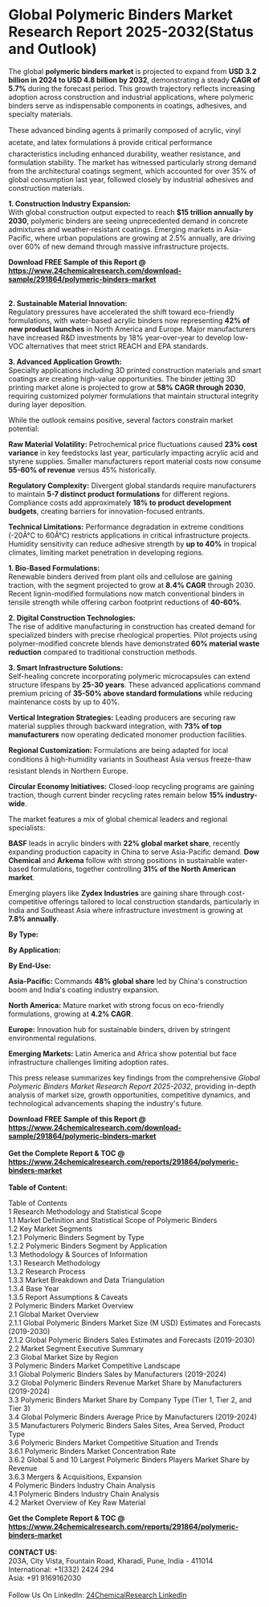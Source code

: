 <h1>Global Polymeric Binders Market Research Report 2025-2032(Status and Outlook)</h1><p>The global <strong>polymeric binders market</strong> is projected to expand from <strong>USD 3.2 billion in 2024 to USD 4.8 billion by 2032</strong>, demonstrating a steady <strong>CAGR of 5.7%</strong> during the forecast period. This growth trajectory reflects increasing adoption across construction and industrial applications, where polymeric binders serve as indispensable components in coatings, adhesives, and specialty materials.</p><p>These advanced binding agents â primarily composed of acrylic, vinyl acetate, and latex formulations â provide critical performance characteristics including enhanced durability, weather resistance, and formulation stability. The market has witnessed particularly strong demand from the architectural coatings segment, which accounted for over 35% of global consumption last year, followed closely by industrial adhesives and construction materials.</p><p><strong>1. Construction Industry Expansion:</strong><br>
With global construction output expected to reach <strong>$15 trillion annually by 2030</strong>, polymeric binders are seeing unprecedented demand in concrete admixtures and weather-resistant coatings. Emerging markets in Asia-Pacific, where urban populations are growing at 2.5% annually, are driving over 60% of new demand through massive infrastructure projects.</p><div><b>Download FREE Sample of this Report @ 
            <a href="https://www.24chemicalresearch.com/download-sample/291864/polymeric-binders-market">
            https://www.24chemicalresearch.com/download-sample/291864/polymeric-binders-market</a></b></div><br><p><strong>2. Sustainable Material Innovation:</strong><br>
Regulatory pressures have accelerated the shift toward eco-friendly formulations, with water-based acrylic binders now representing <strong>42% of new product launches</strong> in North America and Europe. Major manufacturers have increased R&amp;D investments by 18% year-over-year to develop low-VOC alternatives that meet strict REACH and EPA standards.</p><p><strong>3. Advanced Application Growth:</strong><br>
Specialty applications including 3D printed construction materials and smart coatings are creating high-value opportunities. The binder jetting 3D printing market alone is projected to grow at <strong>58% CAGR through 2030</strong>, requiring customized polymer formulations that maintain structural integrity during layer deposition.</p><p>While the outlook remains positive, several factors constrain market potential:</p><p><strong>Raw Material Volatility:</strong> Petrochemical price fluctuations caused <strong>23% cost variance</strong> in key feedstocks last year, particularly impacting acrylic acid and styrene supplies. Smaller manufacturers report material costs now consume <strong>55-60% of revenue</strong> versus 45% historically.</p><p><strong>Regulatory Complexity:</strong> Divergent global standards require manufacturers to maintain <strong>5-7 distinct product formulations</strong> for different regions. Compliance costs add approximately <strong>18% to product development budgets</strong>, creating barriers for innovation-focused entrants.</p><p><strong>Technical Limitations:</strong> Performance degradation in extreme conditions (-20Â°C to 60Â°C) restricts applications in critical infrastructure projects. Humidity sensitivity can reduce adhesive strength by <strong>up to 40%</strong> in tropical climates, limiting market penetration in developing regions.</p><p><strong>1. Bio-Based Formulations:</strong><br>
Renewable binders derived from plant oils and cellulose are gaining traction, with the segment projected to grow at <strong>8.4% CAGR</strong> through 2030. Recent lignin-modified formulations now match conventional binders in tensile strength while offering carbon footprint reductions of <strong>40-60%</strong>.</p><p><strong>2. Digital Construction Technologies:</strong><br>
The rise of additive manufacturing in construction has created demand for specialized binders with precise rheological properties. Pilot projects using polymer-modified concrete blends have demonstrated <strong>60% material waste reduction</strong> compared to traditional construction methods.</p><p><strong>3. Smart Infrastructure Solutions:</strong><br>
Self-healing concrete incorporating polymeric microcapsules can extend structure lifespans by <strong>25-30 years</strong>. These advanced applications command premium pricing of <strong>35-50% above standard formulations</strong> while reducing maintenance costs by up to 40%.</p><p><strong>Vertical Integration Strategies:</strong> Leading producers are securing raw material supplies through backward integration, with <strong>73% of top manufacturers</strong> now operating dedicated monomer production facilities.</p><p><strong>Regional Customization:</strong> Formulations are being adapted for local conditions â high-humidity variants in Southeast Asia versus freeze-thaw resistant blends in Northern Europe.</p><p><strong>Circular Economy Initiatives:</strong> Closed-loop recycling programs are gaining traction, though current binder recycling rates remain below <strong>15% industry-wide</strong>.</p><p>The market features a mix of global chemical leaders and regional specialists:</p><p><strong>BASF</strong> leads in acrylic binders with <strong>22% global market share</strong>, recently expanding production capacity in China to serve Asia-Pacific demand. <strong>Dow Chemical</strong> and <strong>Arkema</strong> follow with strong positions in sustainable water-based formulations, together controlling <strong>31% of the North American market</strong>.</p><p>Emerging players like <strong>Zydex Industries</strong> are gaining share through cost-competitive offerings tailored to local construction standards, particularly in India and Southeast Asia where infrastructure investment is growing at <strong>7.8% annually</strong>.</p><p><strong>By Type:</strong></p><p><strong>By Application:</strong></p><p><strong>By End-Use:</strong></p><p><strong>Asia-Pacific:</strong> Commands <strong>48% global share</strong> led by China's construction boom and India's coating industry expansion.</p><p><strong>North America:</strong> Mature market with strong focus on eco-friendly formulations, growing at <strong>4.2% CAGR</strong>.</p><p><strong>Europe:</strong> Innovation hub for sustainable binders, driven by stringent environmental regulations.</p><p><strong>Emerging Markets:</strong> Latin America and Africa show potential but face infrastructure challenges limiting adoption rates.</p><p>This press release summarizes key findings from the comprehensive <em>Global Polymeric Binders Market Research Report 2025-2032</em>, providing in-depth analysis of market size, growth opportunities, competitive dynamics, and technological advancements shaping the industry's future.</p><div><b>Download FREE Sample of this Report @ 
            <a href="https://www.24chemicalresearch.com/download-sample/291864/polymeric-binders-market">
            https://www.24chemicalresearch.com/download-sample/291864/polymeric-binders-market</a></b></div><br><div><b>Get the Complete Report & TOC @ 
            <a href="https://www.24chemicalresearch.com/reports/291864/polymeric-binders-market">
            https://www.24chemicalresearch.com/reports/291864/polymeric-binders-market</a></b></div><br>
            <b>Table of Content:</b><p>Table of Contents<br />
1 Research Methodology and Statistical Scope<br />
1.1 Market Definition and Statistical Scope of Polymeric Binders<br />
1.2 Key Market Segments<br />
1.2.1 Polymeric Binders Segment by Type<br />
1.2.2 Polymeric Binders Segment by Application<br />
1.3 Methodology & Sources of Information<br />
1.3.1 Research Methodology<br />
1.3.2 Research Process<br />
1.3.3 Market Breakdown and Data Triangulation<br />
1.3.4 Base Year<br />
1.3.5 Report Assumptions & Caveats<br />
2 Polymeric Binders Market Overview<br />
2.1 Global Market Overview<br />
2.1.1 Global Polymeric Binders Market Size (M USD) Estimates and Forecasts (2019-2030)<br />
2.1.2 Global Polymeric Binders Sales Estimates and Forecasts (2019-2030)<br />
2.2 Market Segment Executive Summary<br />
2.3 Global Market Size by Region<br />
3 Polymeric Binders Market Competitive Landscape<br />
3.1 Global Polymeric Binders Sales by Manufacturers (2019-2024)<br />
3.2 Global Polymeric Binders Revenue Market Share by Manufacturers (2019-2024)<br />
3.3 Polymeric Binders Market Share by Company Type (Tier 1, Tier 2, and Tier 3)<br />
3.4 Global Polymeric Binders Average Price by Manufacturers (2019-2024)<br />
3.5 Manufacturers Polymeric Binders Sales Sites, Area Served, Product Type<br />
3.6 Polymeric Binders Market Competitive Situation and Trends<br />
3.6.1 Polymeric Binders Market Concentration Rate<br />
3.6.2 Global 5 and 10 Largest Polymeric Binders Players Market Share by Revenue<br />
3.6.3 Mergers & Acquisitions, Expansion<br />
4 Polymeric Binders Industry Chain Analysis<br />
4.1 Polymeric Binders Industry Chain Analysis<br />
4.2 Market Overview of Key Raw Material</p><div><b>Get the Complete Report & TOC @ 
            <a href="https://www.24chemicalresearch.com/reports/291864/polymeric-binders-market">
            https://www.24chemicalresearch.com/reports/291864/polymeric-binders-market</a></b></div><br><b>CONTACT US:</b><br>
            203A, City Vista, Fountain Road, Kharadi, Pune, India - 411014<br>
            International: +1(332) 2424 294<br>
            Asia: +91 9169162030 <br><br>
            Follow Us On LinkedIn: <a href="https://www.linkedin.com/company/24chemicalresearch/">24ChemicalResearch LinkedIn</a>